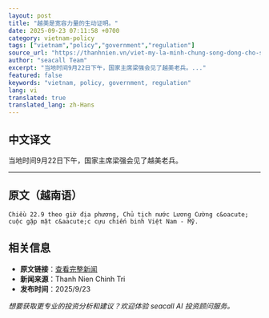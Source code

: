 ```yaml
---
layout: post
title: "越美是宽容力量的生动证明。"
date: 2025-09-23 07:11:58 +0700
category: vietnam-policy
tags: ["vietnam","policy","government","regulation"]
source_url: "https://thanhnien.vn/viet-my-la-minh-chung-song-dong-cho-suc-manh-cua-long-bao-dung-185250923084537981.htm"
author: "seacall Team"
excerpt: "当地时间9月22日下午，国家主席梁强会见了越美老兵。..."
featured: false
keywords: "vietnam, policy, government, regulation"
lang: vi
translated: true
translated_lang: zh-Hans
---
```


## 中文译文

当地时间9月22日下午，国家主席梁强会见了越美老兵。

---

## 原文（越南语）

    Chiều 22.9 theo giờ địa phương, Chủ tịch nước Lương Cường c&oacute; cuộc gặp mặt c&aacute;c cựu chiến binh Việt Nam - Mỹ.

## 相关信息

- **原文链接**：[查看完整新闻](https://thanhnien.vn/viet-my-la-minh-chung-song-dong-cho-suc-manh-cua-long-bao-dung-185250923084537981.htm)
- **新闻来源**：Thanh Nien Chinh Tri
- **发布时间**：2025/9/23

*想要获取更专业的投资分析和建议？欢迎体验 seacall AI 投资顾问服务。*